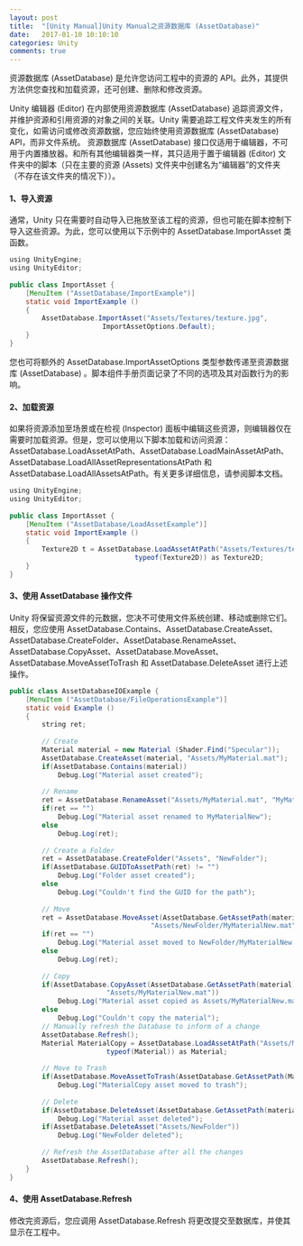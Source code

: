 ```yaml
---
layout: post
title:  "[Unity Manual]Unity Manual之资源数据库 (AssetDatabase)"
date:   2017-01-10 10:10:10
categories: Unity
comments: true
---
```


资源数据库 (AssetDatabase) 是允许您访问工程中的资源的 API。此外，其提供 方法供您查找和加载资源，还可创建、删除和修改资源。

Unity 编辑器 (Editor) 在内部使用资源数据库 (AssetDatabase) 追踪资源文件，并维护资源和引用资源的对象之间的关联。Unity 需要追踪工程文件夹发生的所有变化，如需访问或修改资源数据，您应始终使用资源数据库 (AssetDatabase) API，而非文件系统。 资源数据库 (AssetDatabase) 接口仅适用于编辑器，不可用于内置播放器。和所有其他编辑器类一样，其只适用于置于编辑器 (Editor) 文件夹中的脚本（只在主要的资源 (Assets) 文件夹中创建名为“编辑器”的文件夹（不存在该文件夹的情况下））。

#### 1、导入资源
通常，Unity 只在需要时自动导入已拖放至该工程的资源，但也可能在脚本控制下导入这些资源。为此，您可以使用以下示例中的 AssetDatabase.ImportAsset 类函数。

```java
using UnityEngine;  
using UnityEditor;  
  
public class ImportAsset {  
    [MenuItem ("AssetDatabase/ImportExample")]  
    static void ImportExample ()  
    {  
        AssetDatabase.ImportAsset("Assets/Textures/texture.jpg",   
                       ImportAssetOptions.Default);  
    }  
}  
```

您也可将额外的 AssetDatabase.ImportAssetOptions 类型参数传递至资源数据库 (AssetDatabase) 。脚本组件手册页面记录了不同的选项及其对函数行为的影响。

#### 2、加载资源
如果将资源添加至场景或在检视 (Inspector) 面板中编辑这些资源，则编辑器仅在需要时加载资源。但是，您可以使用以下脚本加载和访问资源：AssetDatabase.LoadAssetAtPath、AssetDatabase.LoadMainAssetAtPath、AssetDatabase.LoadAllAssetRepresentationsAtPath 和 AssetDatabase.LoadAllAssetsAtPath。有关更多详细信息，请参阅脚本文档。

```java
using UnityEngine;  
using UnityEditor;  
  
public class ImportAsset {  
    [MenuItem ("AssetDatabase/LoadAssetExample")]  
    static void ImportExample ()  
    {  
        Texture2D t = AssetDatabase.LoadAssetAtPath("Assets/Textures/texture.jpg",  
                               typeof(Texture2D)) as Texture2D;  
    }  
}  
```

#### 3、使用 AssetDatabase 操作文件
Unity 将保留资源文件的元数据，您决不可使用文件系统创建、移动或删除它们。相反，您应使用 AssetDatabase.Contains、AssetDatabase.CreateAsset、AssetDatabase.CreateFolder、AssetDatabase.RenameAsset、AssetDatabase.CopyAsset、AssetDatabase.MoveAsset、AssetDatabase.MoveAssetToTrash 和 AssetDatabase.DeleteAsset 进行上述操作。

```java
public class AssetDatabaseIOExample {  
    [MenuItem ("AssetDatabase/FileOperationsExample")]  
    static void Example ()  
    {  
        string ret;  
  
        // Create  
        Material material = new Material (Shader.Find("Specular"));  
        AssetDatabase.CreateAsset(material, "Assets/MyMaterial.mat");  
        if(AssetDatabase.Contains(material))  
            Debug.Log("Material asset created");  
  
        // Rename  
        ret = AssetDatabase.RenameAsset("Assets/MyMaterial.mat", "MyMaterialNew");  
        if(ret == "")  
            Debug.Log("Material asset renamed to MyMaterialNew");  
        else  
            Debug.Log(ret);  
  
        // Create a Folder  
        ret = AssetDatabase.CreateFolder("Assets", "NewFolder");  
        if(AssetDatabase.GUIDToAssetPath(ret) != "")  
            Debug.Log("Folder asset created");  
        else  
            Debug.Log("Couldn't find the GUID for the path");  
  
        // Move  
        ret = AssetDatabase.MoveAsset(AssetDatabase.GetAssetPath(material),  
                                   "Assets/NewFolder/MyMaterialNew.mat");  
        if(ret == "")  
            Debug.Log("Material asset moved to NewFolder/MyMaterialNew.mat");  
        else  
            Debug.Log(ret);  
  
        // Copy  
        if(AssetDatabase.CopyAsset(AssetDatabase.GetAssetPath(material),  
                        "Assets/MyMaterialNew.mat"))  
            Debug.Log("Material asset copied as Assets/MyMaterialNew.mat");  
        else  
            Debug.Log("Couldn't copy the material");  
        // Manually refresh the Database to inform of a change  
        AssetDatabase.Refresh();  
        Material MaterialCopy = AssetDatabase.LoadAssetAtPath("Assets/MyMaterialNew.mat",  
                        typeof(Material)) as Material;  
  
        // Move to Trash  
        if(AssetDatabase.MoveAssetToTrash(AssetDatabase.GetAssetPath(MaterialCopy)))  
            Debug.Log("MaterialCopy asset moved to trash");  
  
        // Delete  
        if(AssetDatabase.DeleteAsset(AssetDatabase.GetAssetPath(material)))  
            Debug.Log("Material asset deleted");  
        if(AssetDatabase.DeleteAsset("Assets/NewFolder"))  
            Debug.Log("NewFolder deleted");  
  
        // Refresh the AssetDatabase after all the changes  
        AssetDatabase.Refresh();  
    }  
}  
```

#### 4、使用 AssetDatabase.Refresh
修改完资源后，您应调用 AssetDatabase.Refresh 将更改提交至数据库，并使其显示在工程中。
